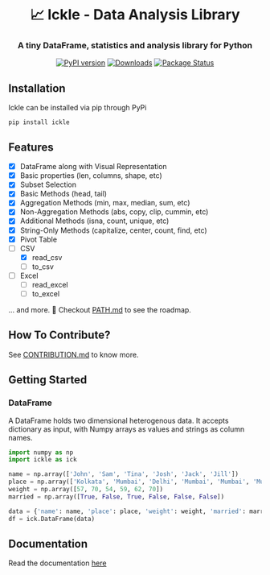 <h1 align="center"> 📈 Ickle - Data Analysis Library</h1>

<h3 align="center">
  A tiny DataFrame, statistics and analysis library for Python
</h3>

<div align="center">

[![PyPI version](https://badge.fury.io/py/ickle.svg)](https://badge.fury.io/py/ickle)
[![Downloads](https://static.pepy.tech/personalized-badge/ickle?period=total&units=international_system&left_color=grey&right_color=orange&left_text=Downloads)](https://pepy.tech/project/ickle)
[![Package Status](https://img.shields.io/static/v1?label=status&message=stable&color=brightgreen)](https://pypi.org/project/ickle/)
  
</div>

## Installation

Ickle can be installed via pip through PyPi

```
pip install ickle
```

## Features
- [x]  DataFrame along with Visual Representation
- [x]  Basic properties (len, columns, shape, etc)
- [x]  Subset Selection
- [x]  Basic Methods (head, tail)
- [x]  Aggregation Methods (min, max, median, sum, etc)
- [x]  Non-Aggregation Methods (abs, copy, clip, cummin, etc)
- [x]  Additional Methods (isna, count, unique, etc)
- [x]  String-Only Methods (capitalize, center, count, find, etc)
- [x]  Pivot Table
- [ ]  CSV
    - [x]  read_csv
    - [ ]  to_csv
- [ ]  Excel
    - [ ]  read_excel
    - [ ]  to_excel
    
... and more. 🚀 Checkout [PATH.md](PATH.md) to see the roadmap.

## How To Contribute?
See [CONTRIBUTION.md](CONTRIBUTION.md) to know more.

## Getting Started

### DataFrame
A DataFrame holds two dimensional heterogenous data. It accepts dictionary as input, with Numpy arrays as values and strings as column names.

```py
import numpy as np
import ickle as ick

name = np.array(['John', 'Sam', 'Tina', 'Josh', 'Jack', 'Jill'])
place = np.array(['Kolkata', 'Mumbai', 'Delhi', 'Mumbai', 'Mumbai', 'Mumbai'])
weight = np.array([57, 70, 54, 59, 62, 70])
married = np.array([True, False, True, False, False, False])

data = {'name': name, 'place': place, 'weight': weight, 'married': married}
df = ick.DataFrame(data)
```

## Documentation

Read the documentation <a href="https://nbviewer.org/github/karishmashuklaa/ickle/blob/master/Ickle%20Documentation.ipynb">here</a>
